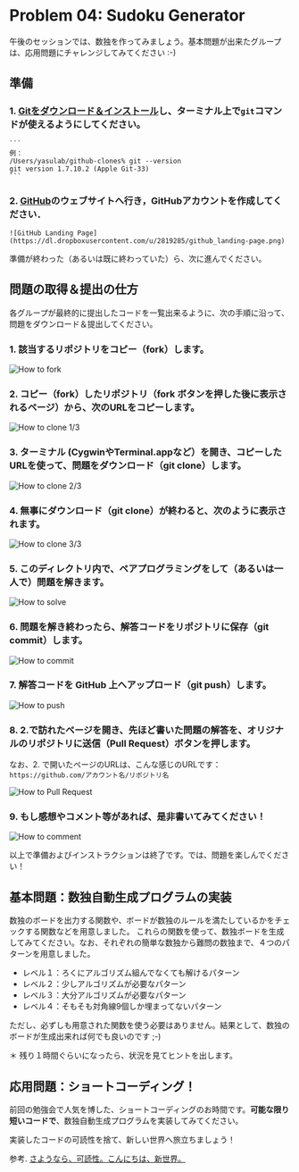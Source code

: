 Problem 04: Sudoku Generator
===========================

午後のセッションでは、数独を作ってみましょう。基本問題が出来たグループは、応用問題にチャレンジしてみてください :-)

## 準備

### 1. [Gitをダウンロード＆インストール](http://git-scm.com/downloads)し、ターミナル上で`git`コマンドが使えるようにしてください。

	```
	例：
	/Users/yasulab/github-clones% git --version
	git version 1.7.10.2 (Apple Git-33)
	```

### 2. [GitHub](https://github.com/)のウェブサイトへ行き，GitHubアカウントを作成してください．

	![GitHub Landing Page](https://dl.dropboxusercontent.com/u/2819285/github_landing-page.png)

準備が終わった（あるいは既に終わっていた）ら、次に進んでください。


## 問題の取得＆提出の仕方

各グループが最終的に提出したコードを一覧出来るように、次の手順に沿って、問題をダウンロード＆提出してください。

### 1. 該当するリポジトリをコピー（fork）します。
![How to fork](https://dl.dropboxusercontent.com/u/2819285/howto-fork.png)
	
### 2. コピー（fork）したリポジトリ（fork ボタンを押した後に表示されるページ）から、次のURLをコピーします。
![How to clone 1/3](https://dl.dropboxusercontent.com/u/2819285/howto-clone.png)
	
### 3. ターミナル (CygwinやTerminal.appなど）を開き、コピーしたURLを使って、問題をダウンロード（git clone）します。
![How to clone 2/3](https://dl.dropboxusercontent.com/u/2819285/howto-clone-2.png)
	
### 4. 無事にダウンロード（git clone）が終わると、次のように表示されます。
![How to clone 3/3](https://dl.dropboxusercontent.com/u/2819285/howto-clone-3.png)

### 5. このディレクトリ内で、ペアプログラミングをして（あるいは一人で）問題を解きます。
![How to solve](https://dl.dropboxusercontent.com/u/2819285/howto-solve.png)
	
### 6. 問題を解き終わったら、解答コードをリポジトリに保存（git commit）します。
![How to commit](https://dl.dropboxusercontent.com/u/2819285/howto-commit.png)
	
### 7. 解答コードを GitHub 上へアップロード（git push）します。
![How to push](https://dl.dropboxusercontent.com/u/2819285/howto-push.png)
	
### 8. 2.で訪れたページを開き、先ほど書いた問題の解答を、オリジナルのリポジトリに送信（Pull Request）ボタンを押します。
なお、2. で開いたページのURLは、こんな感じのURLです：`https://github.com/アカウント名/リポジトリ名`

![How to Pull Request](https://dl.dropboxusercontent.com/u/2819285/howto-pr.png)
	
### 9. もし感想やコメント等があれば、是非書いてみてください！
![How to comment](https://dl.dropboxusercontent.com/u/2819285/howto-comment.png)

以上で準備およびインストラクションは終了です。では、問題を楽しんでください！


## 基本問題：数独自動生成プログラムの実装

数独のボードを出力する関数や、ボードが数独のルールを満たしているかをチェックする関数などを用意しました。
これらの関数を使って、数独ボードを生成してみてください。なお、それぞれの簡単な数独から難問の数独まで、４つのパターンを用意しました。

- レベル１：ろくにアルゴリズム組んでなくても解けるパターン
- レベル２：少しアルゴリズムが必要なパターン
- レベル３：大分アルゴリズムが必要なパターン
- レベル４：そもそも対角線9個しか埋まってないパターン

ただし、必ずしも用意された関数を使う必要はありません。結果として、数独のボードが生成出来れば何でも良いのです ;-)

＊ 残り１時間ぐらいになったら、状況を見てヒントを出します。

## 応用問題：ショートコーディング！

前回の勉強会で人気を博した、ショートコーディングのお時間です。__可能な限り短いコードで__、数独自動生成プログラムを実装してみてください。

実装したコードの可読性を捨て、新しい世界へ旅立ちましょう！

参考. [さようなら、可読性。こんにちは、新世界。](http://www.slideshare.net/uskey512/x-hago2-shortcoding-20110827)
